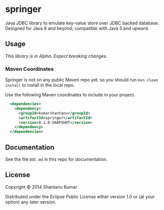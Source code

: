 # springer

Java JDBC library to emulate key-value store over JDBC backed database. Designed for Java 8 and beyond, compatible with Java 5 and upward.

## Usage

_This library is in Alpha. Expect breaking changes._

### Maven Coordinates

Springer is not on any public Maven repo yet, so you should run `mvn clean install` to install in the local repo.

Use the following Maven coordinates to include in your project.

```xml
  <dependencies>
    <dependency>
      <groupId>kumarshantanu</groupId>
      <artifactId>springer</artifactId>
      <version>0.1.0-SNAPSHOT</version>
    </dependency>
  </dependencies>
```

## Documentation

See the file `DOC.md` in this repo for documentation.

## License

Copyright © 2014 Shantanu Kumar

Distributed under the Eclipse Public License either version 1.0 or (at
your option) any later version.
